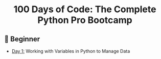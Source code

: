 
<h1 align="center">100 Days of Code: The Complete Python Pro Bootcamp
</h1>

## 🔰 Beginner 
- [Day 1:](https://github.com/xnkit69/100/tree/ANKIT/day01%20) Working with Variables in Python to Manage Data

